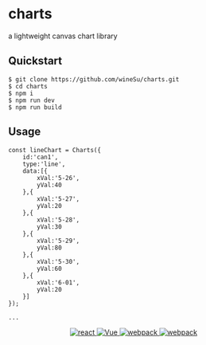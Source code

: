 # charts

a lightweight canvas chart library


## Quickstart

```
$ git clone https://github.com/wineSu/charts.git
$ cd charts
$ npm i
$ npm run dev
$ npm run build
```

## Usage

```
const lineChart = Charts({
    id:'can1',
    type:'line',
    data:[{
        xVal:'5-26',
        yVal:40
    },{
        xVal:'5-27',
        yVal:20
    },{
        xVal:'5-28',
        yVal:30
    },{
        xVal:'5-29',
        yVal:80
    },{
        xVal:'5-30',
        yVal:60
    },{
        xVal:'6-01',
        yVal:20
    }]
});

... 

```

<p align="center">
    <a href="https://www.gitsu.cn/article41">
        <img src="https://img.shields.io/badge/react-源码-brightgreen" alt="react" />
    </a>
    <a href="https://www.gitsu.cn/list">
        <img src="https://img.shields.io/badge/vue-源码-green" alt="Vue">
    </a>
    <a href="https://www.gitsu.cn/article28">
        <img src="https://img.shields.io/badge/webpack-源码-important" alt="webpack">
    </a>
    <a href="https://www.gitsu.cn/">
        <img src="https://img.shields.io/badge/more-...-9cf" alt="webpack">
    </a>
</p>

